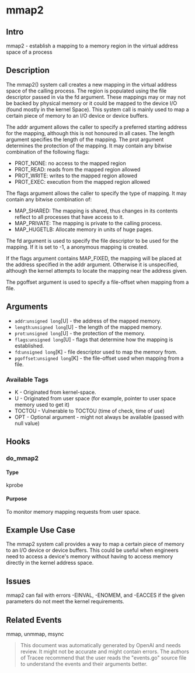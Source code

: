 
# mmap2

## Intro
mmap2 - establish a mapping to a memory region in the virtual address space of a process

## Description
The mmap2() system call creates a new mapping in the virtual address space of the calling process. The region is populated using the file descriptor passed in via the fd argument. These mappings may or may not be backed by physical memory or it could be mapped to the device I/O (found mostly in the kernel Space). This system call is mainly used to map a certain piece of memory to an I/O device or device buffers.

The addr argument allows the caller to specify a preferred starting address for the mapping, although this is not honoured in all cases. The length argument specifies the length of the mapping. The prot argument determines the protection of the mapping. It may contain any bitwise combination of the following flags:

* PROT_NONE: no access to the mapped region
* PROT_READ: reads from the mapped region allowed
* PROT_WRITE: writes to the mapped region allowed
* PROT_EXEC: execution from the mapped region allowed

The flags argument allows the caller to specify the type of mapping. It may contain any bitwise combination of:

* MAP_SHARED: The mapping is shared, thus changes in its contents reflect to all processes that have access to it.
* MAP_PRIVATE: The mapping is private to the calling process.
* MAP_HUGETLB: Allocate memory in units of huge pages.

The fd argument is used to specify the file descriptor to be used for the mapping. If it is set to -1, a anonymous mapping is created.

If the flags argument contains MAP_FIXED, the mapping will be placed at the address specified in the addr argument. Otherwise it is unspecified, although the kernel attempts to locate the mapping near the address given.

The pgoffset argument is used to specify a file-offset when mapping from a file.

## Arguments
* `addr`:`unsigned long`[U] - the address of the mapped memory.
* `length`:`unsigned long`[U] - the length of the mapped memory. 
* `prot`:`unsigned long`[U] - the protection of the memory. 
* `flags`:`unsigned long`[U] - flags that determine how the mapping is established. 
* `fd`:`unsigned long`[K] - file descriptor used to map the memory from. 
* `pgoffset`:`unsigned long`[K] - the file-offset used when mapping from a file.

### Available Tags
* K - Originated from kernel-space.
* U - Originated from user space (for example, pointer to user space memory used to get it)
* TOCTOU - Vulnerable to TOCTOU (time of check, time of use)
* OPT - Optional argument - might not always be available (passed with null value)

## Hooks
### do_mmap2
#### Type
kprobe
#### Purpose
To monitor memory mapping requests from user space.

## Example Use Case
The mmap2 system call provides a way to map a certain piece of memory to an I/O device or device buffers. This could be useful when engineers need to access a device's memory without having to access memory directly in the kernel address space.

## Issues
mmap2 can fail with errors -EINVAL, -ENOMEM, and -EACCES if the given parameters do not meet the kernel requirements.

## Related Events
mmap, unmmap, msync

> This document was automatically generated by OpenAI and needs review. It might
> not be accurate and might contain errors. The authors of Tracee recommend that
> the user reads the "events.go" source file to understand the events and their
> arguments better.
